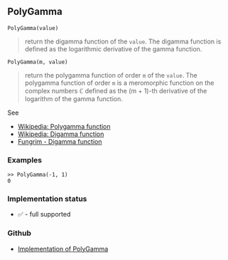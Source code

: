 ## PolyGamma

 
```
PolyGamma(value)
```

> return the digamma function of the `value`. The digamma function is defined as the logarithmic derivative of the gamma function.

```
PolyGamma(m, value)
```

> return the polygamma function of order `m` of the `value`. The polygamma function of order `m` is a meromorphic function on the complex numbers ℂ  defined as the (m + 1)-th derivative of the logarithm of the gamma function.
  
See
* [Wikipedia: Polygamma function](https://en.wikipedia.org/wiki/Polygamma_function)
* [Wikipedia: Digamma function](https://en.wikipedia.org/wiki/Digamma_function)
* [Fungrim - Digamma function](http://fungrim.org/topic/Digamma_function/)

### Examples

```
>> PolyGamma(-1, 1)
0
```

### Implementation status

* &#x2705; - full supported

### Github

* [Implementation of PolyGamma](https://github.com/axkr/symja_android_library/blob/master/symja_android_library/matheclipse-core/src/main/java/org/matheclipse/core/builtin/SpecialFunctions.java#L1486) 
